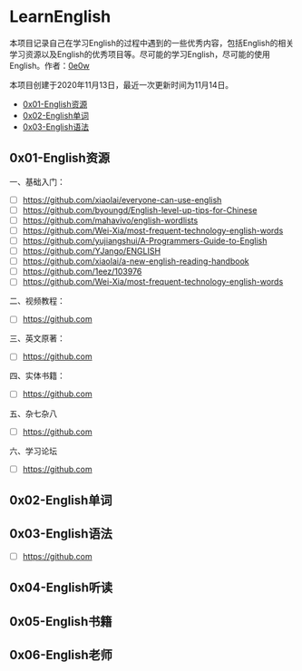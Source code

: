 # LearnEnglish

本项目记录自己在学习English的过程中遇到的一些优秀内容，包括English的相关学习资源以及English的优秀项目等。尽可能的学习English，尽可能的使用English。作者：[0e0w](https://github.com/0e0w/LearnEnglish)

本项目创建于2020年11月13日，最近一次更新时间为11月14日。

- [0x01-English资源]()
- [0x02-English单词]()
- [0x03-English语法]()

## 0x01-English资源

一、基础入门：

- [ ] https://github.com/xiaolai/everyone-can-use-english
- [ ] https://github.com/byoungd/English-level-up-tips-for-Chinese
- [ ] https://github.com/mahavivo/english-wordlists
- [ ] https://github.com/Wei-Xia/most-frequent-technology-english-words
- [ ] https://github.com/yujiangshui/A-Programmers-Guide-to-English
- [ ] https://github.com/YJango/ENGLISH
- [ ] https://github.com/xiaolai/a-new-english-reading-handbook
- [ ] https://github.com/1eez/103976
- [ ] https://github.com/Wei-Xia/most-frequent-technology-english-words

二、视频教程：

- [ ] https://github.com

三、英文原著：

- [ ] https://github.com

四、实体书籍：

- [ ] https://github.com

五、杂七杂八

- [ ] https://github.com

六、学习论坛

- [ ] https://github.com

## 0x02-English单词

## 0x03-English语法

- [ ] https://github.com

## 0x04-English听读

## 0x05-English书籍

## 0x06-English老师

